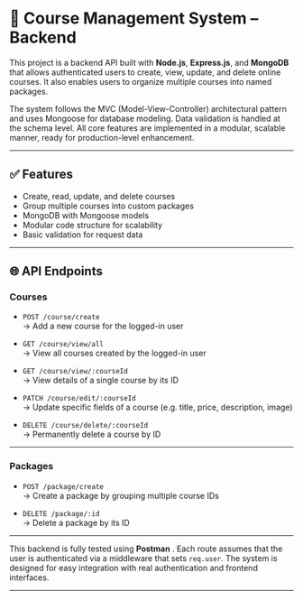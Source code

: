 # 📘 Course Management System – Backend

This project is a backend API built with **Node.js**, **Express.js**, and **MongoDB** that allows authenticated users to create, view, update, and delete online courses. It also enables users to organize multiple courses into named packages.

The system follows the MVC (Model-View-Controller) architectural pattern and uses Mongoose for database modeling. Data validation is handled at the schema level. All core features are implemented in a modular, scalable manner, ready for production-level enhancement.

---

## ✅ Features

- Create, read, update, and delete courses
- Group multiple courses into custom packages
- MongoDB with Mongoose models
- Modular code structure for scalability
- Basic validation for request data

---

## 🌐 API Endpoints

### Courses

- `POST /course/create`  
  → Add a new course for the logged-in user

- `GET /course/view/all`  
  → View all courses created by the logged-in user

- `GET /course/view/:courseId`  
  → View details of a single course by its ID

- `PATCH /course/edit/:courseId`  
  → Update specific fields of a course (e.g. title, price, description, image)

- `DELETE /course/delete/:courseId`  
  → Permanently delete a course by ID

---

### Packages

- `POST /package/create`  
  → Create a package by grouping multiple course IDs

- `DELETE /package/:id`  
  → Delete a package by its ID

---

This backend is fully tested using **Postman** . Each route assumes that the user is authenticated via a middleware that sets `req.user`. The system is designed for easy integration with real authentication and frontend interfaces.

---
